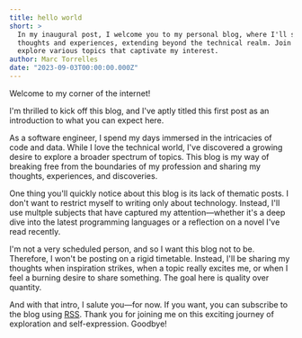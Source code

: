```yaml
---
title: hello world
short: >
  In my inaugural post, I welcome you to my personal blog, where I'll share a diverse range of
  thoughts and experiences, extending beyond the technical realm. Join me on this journey as I
  explore various topics that captivate my interest.
author: Marc Torrelles
date: "2023-09-03T00:00:00.000Z"
---
```


Welcome to my corner of the internet!

I'm thrilled to kick off this blog, and I've aptly titled this first post as an introduction to what
you can expect here.

As a software engineer, I spend my days immersed in the intricacies of code and data. While I love
the technical world, I've discovered a growing desire to explore a broader spectrum of topics. This
blog is my way of breaking free from the boundaries of my profession and sharing my thoughts,
experiences, and discoveries.

One thing you'll quickly notice about this blog is its lack of thematic posts. I don't want to
restrict myself to writing only about technology. Instead, I'll use multple subjects that have
captured my attention—whether it's a deep dive into the latest programming languages or a reflection
on a novel I've read recently.

I'm not a very scheduled person, and so I want this blog not to be. Therefore, I won't be posting on
a rigid timetable. Instead, I'll be sharing my thoughts when inspiration strikes, when a topic
really excites me, or when I feel a burning desire to share something. The goal here is quality over
quantity.

And with that intro, I salute you—for now. If you want, you can subscribe to the blog using
[RSS](/rss.xml). Thank you for joining me on this exciting journey of exploration and
self-expression. Goodbye!
